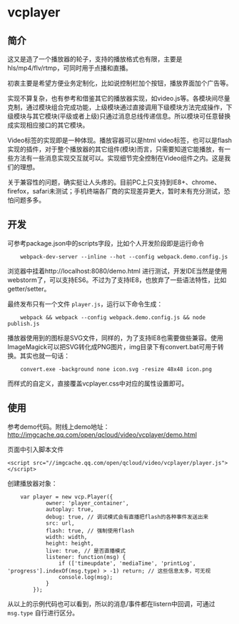 # vcplayer

## 简介


这又是造了一个播放器的轮子，支持的播放格式也有限，主要是hls/mp4/flv/rtmp，可同时用于点播和直播。

初衷主要是希望方便业务定制化，比如说控制栏加个按钮，播放界面加个广告等。

实现不算复杂，也有参考和借鉴其它的播放器实现，如video.js等。各模块间尽量克制，通过模块组合完成功能，上级模块通过直接调用下级模块方法完成操作，下级模块与其它模块(平级或者上级)只通过消息总线传递信息。所以模块可任意替换成实现相应接口的其它模块。

Video标签的实现即是一种体现。播放容器可以是html video标签，也可以是flash实现的插件，对于整个播放器的其它组件(模块)而言，只需要知道它能播放，有一些方法有一些消息实现交互就可以。实现细节完全控制在Video组件之内。这是我们的理想。

关于兼容性的问题，确实挺让人头疼的。目前PC上只支持到IE8+、chrome、 firefox，safari未测试；手机终端各厂商的实现差异更大，暂时未有充分测试，恐怕问题多多。

## 开发

可参考package.json中的scripts字段，比如个人开发阶段即是运行命令

		webpack-dev-server --inline --hot --config webpack.demo.config.js

浏览器中挂着http://localhost:8080/demo.html 进行测试，开发IDE当然是使用webstorm了，可以支持ES6。不过为了支持IE8，也放弃了一些语法特性，比如 getter/setter。

最终发布只有一个文件 `player.js`，运行以下命令生成：

		webpack && webpack --config webpack.demo.config.js && node publish.js

播放器使用到的图标是SVG文件，同样的，为了支持IE8也需要做些兼容。使用ImageMagick可以把SVG转化成PNG图片，img目录下有convert.bat可用于转换。其实也就一句话：

		convert.exe -background none icon.svg -resize 48x48 icon.png

而样式的自定义，直接覆盖vcplayer.css中对应的属性设置即可。

## 使用

参考demo代码。附线上demo地址：http://imgcache.qq.com/open/qcloud/video/vcplayer/demo.html

页面中引入脚本文件

    <script src="//imgcache.qq.com/open/qcloud/video/vcplayer/player.js"></script>

创建播放器对象：

		var player = new vcp.Player({
                owner: 'player_container',
                autoplay: true,
                debug: true, // 调试模式会有直播把flash的各种事件发送出来
                src: url,
                flash: true, // 强制使用flash
                width: width,
                height: height,
                live: true, // 是否直播模式
                listener: function(msg) {
                    if (['timeupdate', 'mediaTime', 'printLog', 'progress'].indexOf(msg.type) > -1) return; // 这些信息太多，可无视
                    console.log(msg);
                }
            });

从以上的示例代码也可以看到，所以的消息/事件都在listern中回调，可通过 `msg.type` 自行进行区分。